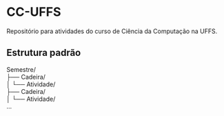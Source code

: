 # CC-UFFS

Repositório para atividades do curso de Ciência da Computação na UFFS.

## Estrutura padrão

Semestre/  
├── Cadeira/  
│   └── Atividade/  
├── Cadeira/  
│   └── Atividade/  
...
